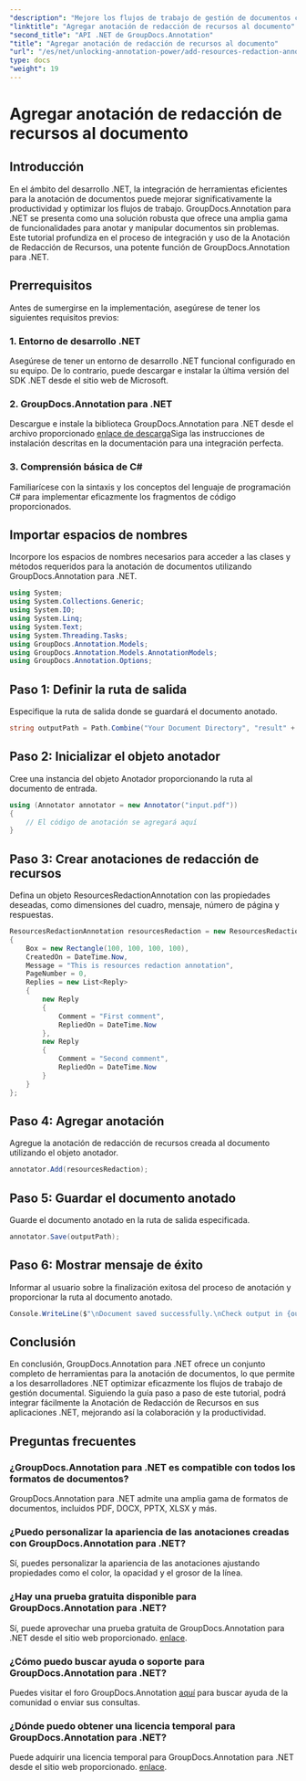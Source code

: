 ```yaml
---
"description": "Mejore los flujos de trabajo de gestión de documentos con GroupDocs.Annotation para .NET. Integre fácilmente la Anotación de Redacción de Recursos en su .NET para una gestión eficiente."
"linktitle": "Agregar anotación de redacción de recursos al documento"
"second_title": "API .NET de GroupDocs.Annotation"
"title": "Agregar anotación de redacción de recursos al documento"
"url": "/es/net/unlocking-annotation-power/add-resources-redaction-annotation/"
type: docs
"weight": 19
---
```


# Agregar anotación de redacción de recursos al documento

## Introducción
En el ámbito del desarrollo .NET, la integración de herramientas eficientes para la anotación de documentos puede mejorar significativamente la productividad y optimizar los flujos de trabajo. GroupDocs.Annotation para .NET se presenta como una solución robusta que ofrece una amplia gama de funcionalidades para anotar y manipular documentos sin problemas. Este tutorial profundiza en el proceso de integración y uso de la Anotación de Redacción de Recursos, una potente función de GroupDocs.Annotation para .NET.
## Prerrequisitos
Antes de sumergirse en la implementación, asegúrese de tener los siguientes requisitos previos:
### 1. Entorno de desarrollo .NET
Asegúrese de tener un entorno de desarrollo .NET funcional configurado en su equipo. De lo contrario, puede descargar e instalar la última versión del SDK .NET desde el sitio web de Microsoft.
### 2. GroupDocs.Annotation para .NET
Descargue e instale la biblioteca GroupDocs.Annotation para .NET desde el archivo proporcionado [enlace de descarga](https://releases.groupdocs.com/annotation/net/)Siga las instrucciones de instalación descritas en la documentación para una integración perfecta.
### 3. Comprensión básica de C#
Familiarícese con la sintaxis y los conceptos del lenguaje de programación C# para implementar eficazmente los fragmentos de código proporcionados.

## Importar espacios de nombres
Incorpore los espacios de nombres necesarios para acceder a las clases y métodos requeridos para la anotación de documentos utilizando GroupDocs.Annotation para .NET.

```csharp
using System;
using System.Collections.Generic;
using System.IO;
using System.Linq;
using System.Text;
using System.Threading.Tasks;
using GroupDocs.Annotation.Models;
using GroupDocs.Annotation.Models.AnnotationModels;
using GroupDocs.Annotation.Options;
```
## Paso 1: Definir la ruta de salida
Especifique la ruta de salida donde se guardará el documento anotado.
```csharp
string outputPath = Path.Combine("Your Document Directory", "result" + Path.GetExtension("input.pdf"));
```
## Paso 2: Inicializar el objeto anotador
Cree una instancia del objeto Anotador proporcionando la ruta al documento de entrada.
```csharp
using (Annotator annotator = new Annotator("input.pdf"))
{
    // El código de anotación se agregará aquí
}
```
## Paso 3: Crear anotaciones de redacción de recursos
Defina un objeto ResourcesRedactionAnnotation con las propiedades deseadas, como dimensiones del cuadro, mensaje, número de página y respuestas.
```csharp
ResourcesRedactionAnnotation resourcesRedaction = new ResourcesRedactionAnnotation
{
    Box = new Rectangle(100, 100, 100, 100),
    CreatedOn = DateTime.Now,
    Message = "This is resources redaction annotation",
    PageNumber = 0,
    Replies = new List<Reply>
    {
        new Reply
        {
            Comment = "First comment",
            RepliedOn = DateTime.Now
        },
        new Reply
        {
            Comment = "Second comment",
            RepliedOn = DateTime.Now
        }
    }
};
```
## Paso 4: Agregar anotación
Agregue la anotación de redacción de recursos creada al documento utilizando el objeto anotador.
```csharp
annotator.Add(resourcesRedaction);
```
## Paso 5: Guardar el documento anotado
Guarde el documento anotado en la ruta de salida especificada.
```csharp
annotator.Save(outputPath);
```
## Paso 6: Mostrar mensaje de éxito
Informar al usuario sobre la finalización exitosa del proceso de anotación y proporcionar la ruta al documento anotado.
```csharp
Console.WriteLine($"\nDocument saved successfully.\nCheck output in {outputPath}.");
```

## Conclusión
En conclusión, GroupDocs.Annotation para .NET ofrece un conjunto completo de herramientas para la anotación de documentos, lo que permite a los desarrolladores .NET optimizar eficazmente los flujos de trabajo de gestión documental. Siguiendo la guía paso a paso de este tutorial, podrá integrar fácilmente la Anotación de Redacción de Recursos en sus aplicaciones .NET, mejorando así la colaboración y la productividad.
## Preguntas frecuentes
### ¿GroupDocs.Annotation para .NET es compatible con todos los formatos de documentos?
GroupDocs.Annotation para .NET admite una amplia gama de formatos de documentos, incluidos PDF, DOCX, PPTX, XLSX y más.
### ¿Puedo personalizar la apariencia de las anotaciones creadas con GroupDocs.Annotation para .NET?
Sí, puedes personalizar la apariencia de las anotaciones ajustando propiedades como el color, la opacidad y el grosor de la línea.
### ¿Hay una prueba gratuita disponible para GroupDocs.Annotation para .NET?
Sí, puede aprovechar una prueba gratuita de GroupDocs.Annotation para .NET desde el sitio web proporcionado. [enlace](https://releases.groupdocs.com/).
### ¿Cómo puedo buscar ayuda o soporte para GroupDocs.Annotation para .NET?
Puedes visitar el foro GroupDocs.Annotation [aquí](https://forum.groupdocs.com/c/annotation/10) para buscar ayuda de la comunidad o enviar sus consultas.
### ¿Dónde puedo obtener una licencia temporal para GroupDocs.Annotation para .NET?
Puede adquirir una licencia temporal para GroupDocs.Annotation para .NET desde el sitio web proporcionado. [enlace](https://purchase.groupdocs.com/temporary-license/).